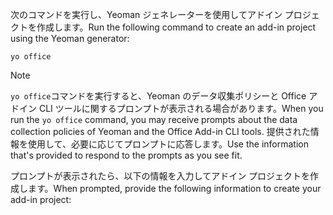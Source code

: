 <span data-ttu-id="cf90e-101">次のコマンドを実行し、Yeoman ジェネレーターを使用してアドイン プロジェクトを作成します。</span><span class="sxs-lookup"><span data-stu-id="cf90e-101">Run the following command to create an add-in project using the Yeoman generator:</span></span> 

```command&nbsp;line
yo office
```

> [!NOTE]
> <span data-ttu-id="cf90e-102">`yo office`コマンドを実行すると、Yeoman のデータ収集ポリシーと Office アドイン CLI ツールに関するプロンプトが表示される場合があります。</span><span class="sxs-lookup"><span data-stu-id="cf90e-102">When you run the `yo office` command, you may receive prompts about the data collection policies of Yeoman and the Office Add-in CLI tools.</span></span> <span data-ttu-id="cf90e-103">提供された情報を使用して、必要に応じてプロンプトに応答します。</span><span class="sxs-lookup"><span data-stu-id="cf90e-103">Use the information that's provided to respond to the prompts as you see fit.</span></span>

<span data-ttu-id="cf90e-104">プロンプトが表示されたら、以下の情報を入力してアドイン プロジェクトを作成します。</span><span class="sxs-lookup"><span data-stu-id="cf90e-104">When prompted, provide the following information to create your add-in project:</span></span>
